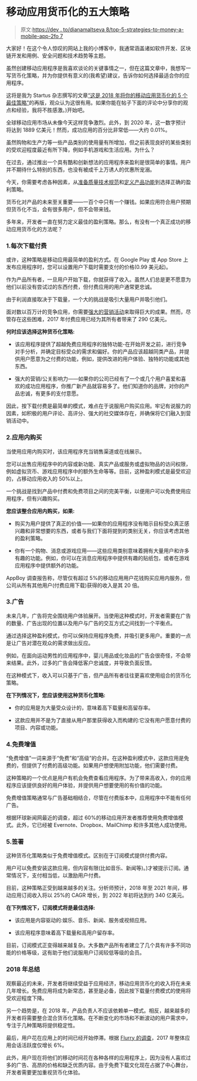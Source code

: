 # 移动应用货币化的五大策略

> 原文:[https://dev . to/dianamaltseva 8/top-5-strategies-to-money-a-mobile-app-2fo 7](https://dev.to/dianamaltseva8/top-5-strategies-to-monetize-a-mobile-app-2fo7)

大家好！在这个令人惊叹的网站上我的小博客中，我通常涵盖诸如软件开发、区块链开发和用例、安全问题和技术趋势等主题。

虽然创建移动应用程序是我喜欢谈论的关键事情之一，但在这篇文章中，我想写一写货币化策略，并为你提供有意义的(我希望)建议，告诉你如何选择最适合你的应用程序。

这将是我为 Startus 杂志撰写的文章[“这是 2018 年将你的移动应用货币化的 5 个最佳策略”](https://magazine.startus.cc/best-strategies-monetize-mobile-app-2018/)的再版，观众认为这很有用。如果你能在帖子下面的评论中分享你的观点和经验，我将不胜感激。)开始吧。

全球移动应用市场从未像今天这样竞争激烈。此外，到 2020 年，这一数字预计将达到 1889 亿美元！然而，成功应用的百分比非常低——大约 0.01%。

虽然购物和生产力等一些产品类别的使用量有所增加，但之前表现良好的某些类别的受欢迎程度最近有所下降，例如手机游戏和生活应用。为什么？

在过去，通过推出一个具有酷和创新想法的应用程序来盈利是很简单的事情。用户并不期待什么特别的东西，也没有被成千上万诱人的优惠所宠溺。

今天，你需要考虑各种因素，从[准备质量技术规范](https://smartym.pro/blog/how-to-write-software-requirements-document/)和[定义产品功能](https://smartym.pro/blog/8-useful-features-to-implement-in-enterprise-mobile-apps/)到选择正确的盈利策略。

货币化对产品的未来至关重要——一百个中只有一个赚钱。如果应用符合用户预期但货币化不当，会有很多用户，但不会带来钱。

多年来，开发者一直在努力定义最佳的盈利策略。那么，有没有一个真正成功的移动应用货币化的方法呢？

### 1.每次下载付费

或许，这种策略是移动应用最简单的盈利方式。在 Google Play 或 App Store 上发布应用程序时，您可以设置用户下载时需要支付的价格(0.99 美元起)。

作为产品所有者，一旦用户开始下载，你就获得了收入。虽然人们总是更不愿意为他们以前没有尝试过的东西付费，但付费应用的用户通常更忠诚。

由于利润直接取决于下载量，一个大的挑战是吸引大量用户并吸引他们。

面对数以百万计的竞争应用，你需要[强大的营销活动](https://smartym.pro/blog/how-to-promote-a-mobile-app-pre-release-launch/)来取得巨大的成果。然而，尽管存在这些困难，2017 年付费应用已经为其所有者带来了 290 亿美元。

**何时应该选择这种货币化策略:**

*   该应用程序提供了超越免费应用程序的独特功能-在开始开发之前，进行竞争对手分析，并确定目标受众的需求和偏好。你的产品应该超越同类产品，并提供用户愿意为之付费的功能，例如，提供改进的用户体验、独特的功能或其他东西。

*   强大的营销/公关影响力——如果你的公司已经有了一个或几个用户喜爱和喜欢的成功应用程序，你推广新产品就容易多了。他们知道你的品牌，对你的产品忠诚，有更多的支付意愿。

因此，按下载付费是最简单的模式，难点在于说服用户购买应用。牢记有说服力的因素，如积极的用户评论、高评分、强大的社交媒体存在，并确保将它们融入到营销活动中。

### 2.应用内购买

当使用应用内购买时，该应用程序充当销售渠道或在线展示。

您可以出售应用程序中的内容或新功能、真实产品或服务或虚拟物品的访问权限，例如虚拟货币、游戏应用程序中的额外生命等等。目前，这种盈利模式是最受欢迎的，占移动应用收入的 50%以上。

一个挑战是找到产品中付费和免费项目之间的完美平衡，以便用户可以免费使用应用程序，但有兴趣购买。

**您应该整合应用内购买，如果:**

*   购买为用户提供了真正的价值——如果你的应用程序没有暗示目标受众真正感兴趣和非常想要的东西，或者与我们下面将提到的类别无关，你应该考虑其他的盈利策略。

*   你有一个购物、消息或游戏应用——这些应用类别意味着拥有大量用户和许多有趣的功能。例如，你可以在消息应用程序中提供有趣的贴纸包，或者在游戏应用程序中提供额外的功能。

AppBoy 调查报告称，尽管仅有超过 5%的移动应用用户花钱购买应用内服务，但公司从所有其他用户(付费应用下载)获得的收入是其 20 倍。

### 3.广告

未来几年，广告将完全围绕用户体验展开。当使用这种模式时，开发者需要在广告的数量、广告出现的位置以及用户与广告的交互方式之间找到一个平衡点。

通过选择这种盈利模式，你可以保持应用程序免费，并吸引更多用户。重要的一点是让广告对潜在观众的需求做出反应。

例如，在面向运动男性的应用程序中，婴儿用品或化妆品的广告会很奇怪，不会带来结果。此外，过多的广告会降低客户忠诚度，并导致负面反馈。

在这种模式下，收入可以只基于广告，但产品所有者往往更喜欢使用组合的货币化策略。

**在下列情况下，您应该使用这种货币化策略:**

*   你的应用是为大量受众设计的，意味着高下载量和高留存率。

*   这款应用并不是为了直接从用户那里获得收入而构建的:它没有用户愿意付费的项目、内容或功能。

### 4.免费增值

“免费增值”一词来源于“免费”和“高级”的合并。在这种盈利模式中，这款应用是免费的，但提供了付费的高级功能。如果用户想使用附加功能，他们需要付费。

这种策略的一个优点是用户有机会免费查看应用程序。为了带来高收入，你的应用程序应该提供良好的用户体验，并提供用户想要使用的有价值的功能。

免费增值策略通常与广告基础相结合，尽管在付费版本中，应用程序中不能有任何广告。

根据环球新闻网最近的调查，超过 60%的移动应用开发者推荐使用免费增值模式。此外，它已经被 Evernote、Dropbox、MailChimp 和许多其他人成功使用。

### 5.签署

这种货币化策略类似于免费增值模式。区别在于订阅模式提供付费内容。

用户可以免费安装这款应用，但内容有限(比如音乐、新闻等)。)才被提示订阅。通常情况下，支付相当低，以激励用户付费。

目前，这种策略正受到越来越多的关注。分析师预计，2018 年至 2021 年间，移动应用订阅收入将以 25%的 CAGR 增长，到 2022 年初将达到约 340 亿美元。

**在下列情况下，订阅模式将是最佳选择:**

*   该应用是内容驱动的:娱乐、音乐、新闻、服务或视频应用。

*   该应用程序意味着高下载量和高用户留存率。

目前，订阅模式正变得越来越复杂。大多数产品所有者建立了几个具有许多不同功能的价格等级，这有助于他们说服用户订阅较低等级的会员。

### 2018 年总结

观察最近的未来，开发者将继续受益于应用经济，移动应用货币化的收入将在未来几年增长。免费应用将成为新常态，甚至是必备，因此按下载量付费模式的使用将受欢迎程度下降。

另一个趋势是，在 2018 年，产品负责人不应该依赖单一模式。相反，越来越多的开发者将需要整合混合货币化策略。在不断变化的市场和不断波动的用户需求中，专注于几种策略将提供稳定性。

最后，用户花在应用上的时间已经开始停滞。根据 [Flurry 的调查](http://flurrymobile.tumblr.com/post/169545749110/state-of-mobile-2017-mobile-stagnates)，2017 年整体应用会话活跃度仅增长 6%。

此外，用户现在将他们的移动时间花在各种各样的应用程序上，因为没有人喜欢过多的广告、高昂的价格和缺乏优质内容。由于免费下载文化现在占据了中心舞台，开发者需要更加重视货币化体验。